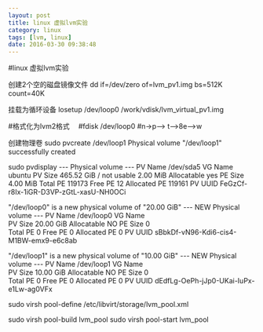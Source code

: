 ```yaml
---
layout: post
title: linux 虚拟lvm实验
category: linux
tags: [lvm, linux]
date: 2016-03-30 09:38:48
---
```

#linux 虚拟lvm实验

创建2个空的磁盘镜像文件
dd if=/dev/zero of=lvm_pv1.img bs=512K count=40K

挂载为循环设备
losetup /dev/loop0 /work/vdisk/lvm_virtual_pv1.img

#格式化为lvm2格式　
#fdisk /dev/loop0
#n->p-->  t-->8e-->w

创建物理卷
sudo pvcreate /dev/loop1
  Physical volume "/dev/loop1" successfully created

 sudo pvdisplay 
  --- Physical volume ---
  PV Name               /dev/sda5
  VG Name               ubuntu
  PV Size               465.52 GiB / not usable 2.00 MiB
  Allocatable           yes 
  PE Size               4.00 MiB
  Total PE              119173
  Free PE               12
  Allocated PE          119161
  PV UUID               FeGzCf-r8Ix-1iGR-D3VP-zGtL-xasU-NH0OCi
   
  "/dev/loop0" is a new physical volume of "20.00 GiB"
  --- NEW Physical volume ---
  PV Name               /dev/loop0
  VG Name               
  PV Size               20.00 GiB
  Allocatable           NO
  PE Size               0   
  Total PE              0
  Free PE               0
  Allocated PE          0
  PV UUID               sBbkDf-vN96-Kdi6-cis4-M1BW-emx9-e6c8ab
   
  "/dev/loop1" is a new physical volume of "10.00 GiB"
  --- NEW Physical volume ---
  PV Name               /dev/loop1
  VG Name               
  PV Size               10.00 GiB
  Allocatable           NO
  PE Size               0   
  Total PE              0
  Free PE               0
  Allocated PE          0
  PV UUID               dEdfLg-OePh-jJp0-UKai-IuPx-e1Lw-ag0VFx


sudo virsh pool-define /etc/libvirt/storage/lvm_pool.xml

 sudo virsh pool-build lvm_pool
 sudo virsh pool-start lvm_pool
